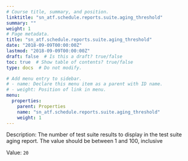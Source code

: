 ```yaml
---
# Course title, summary, and position.
linktitle: "sn_atf.schedule.reports.suite.aging_threshold"
summary: ""
weight: 1
# Page metadata.
title: "sn_atf.schedule.reports.suite.aging_threshold"
date: "2018-09-09T00:00:00Z"
lastmod: "2018-09-09T00:00:00Z"
draft: false  # Is this a draft? true/false
toc: true  # Show table of contents? true/false
type: docs  # Do not modify.

# Add menu entry to sidebar.
# - name: Declare this menu item as a parent with ID name.
# - weight: Position of link in menu.
menu:
  properties:
    parent: Properties
    name: "sn_atf.schedule.reports.suite.aging_threshold"
    weight: 1
---
```


Description: The number of test suite results to display in the test suite aging report. The value should be between 1 and 100, inclusive


Value: `20`